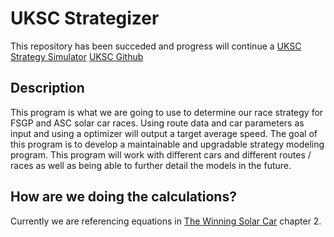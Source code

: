 # UKSC Strategizer

This repository has been succeded and progress will continue a [UKSC Strategy Simulator](https://github.com/KentuckySolarCar/strategy-sim)
[UKSC Github](https://github.com/KentuckySolarCar)

## Description

This program is what we are going to use to determine our race strategy for FSGP and ASC solar car races. Using route data and car parameters as input and using a optimizer will output a target average speed. The goal of this program is to develop a maintainable and upgradable strategy modeling program. This program will work with different cars and different routes / races as well as being able to further detail the models in the future.

## How are we doing the calculations?

Currently we are referencing equations in [The Winning Solar Car](https://www.sae.org/publications/books/content/r-343/) chapter 2.
